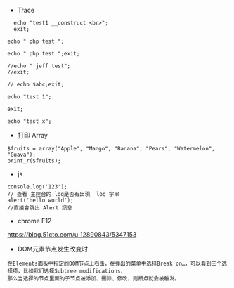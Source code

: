 * Trace
```
  echo "test1 __construct <br>";
  exit;
```

```
echo " php test ";

echo " php test ";exit;

//echo " jeff test";
//exit;

// echo $abc;exit;

```
```
echo "test 1";

exit;

echo "test x";

```

* 打印 Array

```
$fruits = array("Apple", "Mango", "Banana", "Pears", "Watermelon", "Guava");
print_r($fruits);
```

* js 

```
console.log('123');
// 查看 主控台的 log是否有出現  log 字串
alert('hello world');
//直接會跳出 Alert 訊息

```


* chrome F12

https://blog.51cto.com/u_12890843/5347153


* DOM元素节点发生改变时
```
在Elements面板中指定的DOM节点上右击，在弹出的菜单中选择Break on…，可以看到三个选择项，比如我们选择Subtree modifications，
那么当选择的节点里面的子节点被添加、删除、修改，则断点就会被触发。

```
